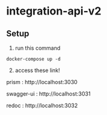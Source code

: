 # integration-api-v2

## Setup
1. run this command
```
docker-compose up -d
```

2. access these link!

prism : http://localhost:3030

swagger-ui : http://localhost:3031

redoc : http://localhost:3032
